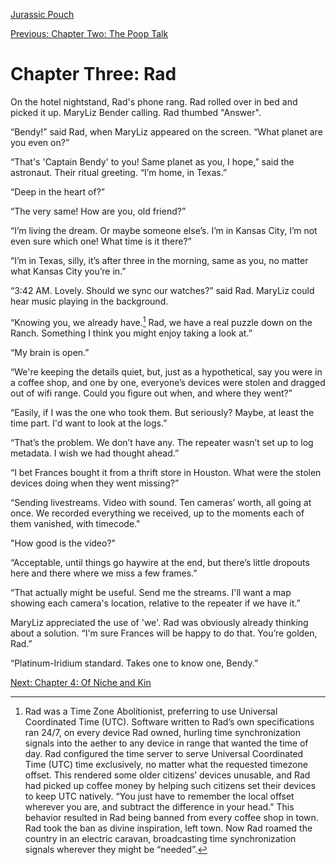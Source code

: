 [Jurassic Pouch](README.md)

[Previous: Chapter Two: The Poop Talk](ch02.md) 

# Chapter Three: Rad

On the hotel nightstand, Rad's phone rang. Rad rolled over in bed and picked it up. MaryLiz Bender calling. Rad thumbed "Answer". 

“Bendy!” said Rad, when MaryLiz appeared on the screen. “What planet are you even on?”

“That's 'Captain Bendy' to you! Same planet as you, I hope,” said the astronaut. Their ritual greeting. “I’m home, in Texas.”

“Deep in the heart of?”

“The very same! How are you, old friend?”

“I’m living the dream. Or maybe someone else’s. I’m in Kansas City, I’m not even sure which one! What time is it there?”

“I’m in Texas, silly, it’s after three in the morning, same as you, no matter what Kansas City you’re in.”

“3:42 AM. Lovely. Should we sync our watches?” said Rad. MaryLiz could hear music playing in the background.

“Knowing you, we already have.[^1] Rad, we have a real puzzle down on the Ranch. Something I think you might enjoy taking a look at.”

“My brain is open.”

“We're keeping the details quiet, but, just as a hypothetical, say you were in a coffee shop, and one by one, everyone’s devices were stolen and dragged out of wifi range. Could you figure out when, and where they went?”

“Easily, if I was the one who took them. But seriously? Maybe, at least the time part. I'd want to look at the logs.”

“That’s the problem. We don’t have any. The repeater wasn’t set up to log metadata. I wish we had thought ahead.”

“I bet Frances bought it from a thrift store in Houston. What were the stolen devices doing when they went missing?”

“Sending livestreams. Video with sound. Ten cameras’ worth, all going at once. We recorded everything we received, up to the moments each of them vanished, with timecode."

"How good is the video?"

“Acceptable, until things go haywire at the end, but there’s little dropouts here and there where we miss a few frames.”

“That actually might be useful. Send me the streams. I'll want a map showing each camera's location, relative to the repeater if we have it.”

MaryLiz appreciated the use of 'we'. Rad was obviously already thinking about a solution. “I'm sure Frances will be happy to do that. You’re golden, Rad.”

“Platinum-Iridium standard. Takes one to know one, Bendy.”

[^1]: Rad was a Time Zone Abolitionist, preferring to use Universal Coordinated Time (UTC). Software written to Rad’s own specifications ran 24/7, on every device Rad owned, hurling time synchronization signals into the aether to any device in range that wanted the time of day. Rad configured the time server to serve Universal Coordinated Time (UTC) time exclusively, no matter what the requested timezone offset. This rendered some older citizens’ devices unusable, and Rad had picked up coffee money by helping such citizens set their devices to keep UTC natively. “You just have to remember the local offset wherever you are, and subtract the difference in your head.” This behavior resulted in Rad being banned from every coffee shop in town. Rad took the ban as divine inspiration, left town. Now Rad roamed the country in an electric caravan, broadcasting time synchronization signals wherever they might be “needed”.

[Next: Chapter 4: Of Niche and Kin](ch04.md)
